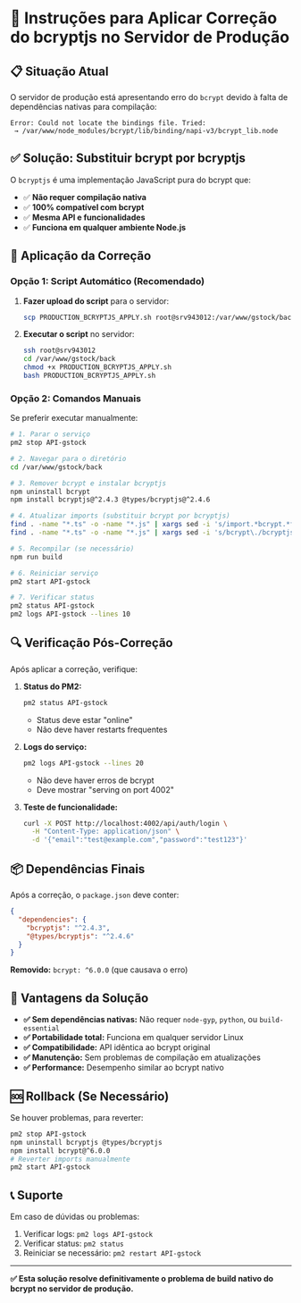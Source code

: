 # 🔧 Instruções para Aplicar Correção do bcryptjs no Servidor de Produção

## 📋 Situação Atual
O servidor de produção está apresentando erro do `bcrypt` devido à falta de dependências nativas para compilação:
```
Error: Could not locate the bindings file. Tried:
 → /var/www/node_modules/bcrypt/lib/binding/napi-v3/bcrypt_lib.node
```

## ✅ Solução: Substituir bcrypt por bcryptjs

O `bcryptjs` é uma implementação JavaScript pura do bcrypt que:
- ✅ **Não requer compilação nativa**
- ✅ **100% compatível com bcrypt**
- ✅ **Mesma API e funcionalidades**
- ✅ **Funciona em qualquer ambiente Node.js**

## 🚀 Aplicação da Correção

### Opção 1: Script Automático (Recomendado)

1. **Fazer upload do script** para o servidor:
   ```bash
   scp PRODUCTION_BCRYPTJS_APPLY.sh root@srv943012:/var/www/gstock/back/
   ```

2. **Executar o script** no servidor:
   ```bash
   ssh root@srv943012
   cd /var/www/gstock/back
   chmod +x PRODUCTION_BCRYPTJS_APPLY.sh
   bash PRODUCTION_BCRYPTJS_APPLY.sh
   ```

### Opção 2: Comandos Manuais

Se preferir executar manualmente:

```bash
# 1. Parar o serviço
pm2 stop API-gstock

# 2. Navegar para o diretório
cd /var/www/gstock/back

# 3. Remover bcrypt e instalar bcryptjs
npm uninstall bcrypt
npm install bcryptjs@^2.4.3 @types/bcryptjs@^2.4.6

# 4. Atualizar imports (substituir bcrypt por bcryptjs)
find . -name "*.ts" -o -name "*.js" | xargs sed -i 's/import.*bcrypt.*from.*["'"'"']bcrypt["'"'"']/import bcryptjs from "bcryptjs"/g'
find . -name "*.ts" -o -name "*.js" | xargs sed -i 's/bcrypt\./bcryptjs\./g'

# 5. Recompilar (se necessário)
npm run build

# 6. Reiniciar serviço
pm2 start API-gstock

# 7. Verificar status
pm2 status API-gstock
pm2 logs API-gstock --lines 10
```

## 🔍 Verificação Pós-Correção

Após aplicar a correção, verifique:

1. **Status do PM2:**
   ```bash
   pm2 status API-gstock
   ```
   - Status deve estar "online"
   - Não deve haver restarts frequentes

2. **Logs do serviço:**
   ```bash
   pm2 logs API-gstock --lines 20
   ```
   - Não deve haver erros de bcrypt
   - Deve mostrar "serving on port 4002"

3. **Teste de funcionalidade:**
   ```bash
   curl -X POST http://localhost:4002/api/auth/login \
     -H "Content-Type: application/json" \
     -d '{"email":"test@example.com","password":"test123"}'
   ```

## 📦 Dependências Finais

Após a correção, o `package.json` deve conter:

```json
{
  "dependencies": {
    "bcryptjs": "^2.4.3",
    "@types/bcryptjs": "^2.4.6"
  }
}
```

**Removido:** `bcrypt: ^6.0.0` (que causava o erro)

## 🎯 Vantagens da Solução

- **✅ Sem dependências nativas:** Não requer `node-gyp`, `python`, ou `build-essential`
- **✅ Portabilidade total:** Funciona em qualquer servidor Linux
- **✅ Compatibilidade:** API idêntica ao bcrypt original
- **✅ Manutenção:** Sem problemas de compilação em atualizações
- **✅ Performance:** Desempenho similar ao bcrypt nativo

## 🆘 Rollback (Se Necessário)

Se houver problemas, para reverter:

```bash
pm2 stop API-gstock
npm uninstall bcryptjs @types/bcryptjs
npm install bcrypt@^6.0.0
# Reverter imports manualmente
pm2 start API-gstock
```

## 📞 Suporte

Em caso de dúvidas ou problemas:
1. Verificar logs: `pm2 logs API-gstock`
2. Verificar status: `pm2 status`
3. Reiniciar se necessário: `pm2 restart API-gstock`

---

**✅ Esta solução resolve definitivamente o problema de build nativo do bcrypt no servidor de produção.**
